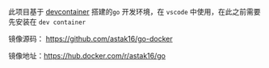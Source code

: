 此项目基于 [devcontainer](https://github.com/astak16/devcontaienr) 搭建的`go` 开发环境，在 `vscode` 中使用，在此之前需要先安装在 `dev container`

镜像源码： https://github.com/astak16/go-docker

镜像地址：https://hub.docker.com/r/astak16/go